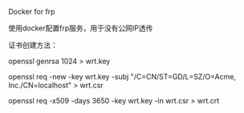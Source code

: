 Docker for frp

使用docker配置frp服务，用于没有公网IP透传

证书创建方法：

openssl genrsa 1024 > wrt.key

openssl req -new -key wrt.key -subj "/C=CN/ST=GD/L=SZ/O=Acme, Inc./CN=localhost" > wrt.csr

openssl req -x509 -days 3650 -key wrt.key -in wrt.csr > wrt.crt
